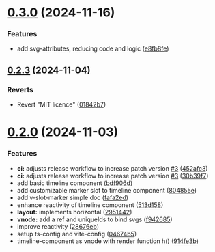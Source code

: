 # [0.3.0](https://github.com/horberlan/v-timeline-component/compare/v0.2.3...v0.3.0) (2024-11-16)


### Features

* add svg-attributes, reducing code and logic ([e8fb8fe](https://github.com/horberlan/v-timeline-component/commit/e8fb8fe3962e3d256a06b81b84e505ec25edc361))



## [0.2.3](https://github.com/horberlan/v-timeline-component/compare/v0.2.0...v0.2.3) (2024-11-04)


### Reverts

* Revert "MIT licence" ([01842b7](https://github.com/horberlan/v-timeline-component/commit/01842b76460c561dd0aefa2f6d9da990cff0e7ee))



# [0.2.0](https://github.com/horberlan/v-timeline-component/compare/04674b51ac757c733f27437102a4b3f30ed7d3ad...v0.2.0) (2024-11-03)


### Features

* **ci:** adjusts release workflow to increase patch version [#3](https://github.com/horberlan/v-timeline-component/issues/3) ([452afc3](https://github.com/horberlan/v-timeline-component/commit/452afc315c5d6ee163ae46b953dda1757d8fa101))
* **ci:** adjusts release workflow to increase patch version [#3](https://github.com/horberlan/v-timeline-component/issues/3) ([30b39f7](https://github.com/horberlan/v-timeline-component/commit/30b39f70a02098f819ec293da9aeddda24f2c565))
* add basic timeline component ([bdf906d](https://github.com/horberlan/v-timeline-component/commit/bdf906d48a6cf865a8b42d42ad88dbe4621925f7))
* add customizable marker slot to timeline component ([804855e](https://github.com/horberlan/v-timeline-component/commit/804855e6a23d1d972109c60c6eae2e4b0a82e10c))
* add v-slot-marker simple doc ([fafa2ed](https://github.com/horberlan/v-timeline-component/commit/fafa2ed4458666f836f33f354621ef6ea4df3d22))
* enhance reactivity of timeline component ([513d158](https://github.com/horberlan/v-timeline-component/commit/513d1583d4472b94fb1a9ee211f258e8881e3460))
* **layout:** implements horizontal ([2951442](https://github.com/horberlan/v-timeline-component/commit/2951442969c7a9af53653b02c0c5e586a4022eba))
* **vnode:** add a ref and uniqueIds to bind svgs ([f942685](https://github.com/horberlan/v-timeline-component/commit/f942685055e835c7adb54c680bce8eb16de3cfd4))
* improve reactivity ([28676eb](https://github.com/horberlan/v-timeline-component/commit/28676ebbe2b411968d23c3ce17fbd9e6402793b5))
* setup ts-config and vite-config ([04674b5](https://github.com/horberlan/v-timeline-component/commit/04674b51ac757c733f27437102a4b3f30ed7d3ad))
* timeline-component as vnode with render function h() ([914fe3b](https://github.com/horberlan/v-timeline-component/commit/914fe3bce85b61f822a26f61d37582646bf1e2d5))



